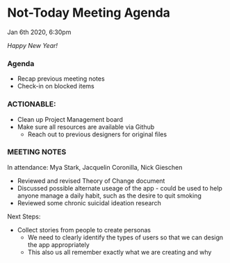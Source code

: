 # Not-Today Meeting Agenda

Jan 6th 2020, 6:30pm

_Happy New Year!_

### Agenda
* Recap previous meeting notes
* Check-in on blocked items

### ACTIONABLE:
* Clean up Project Management board
* Make sure all resources are available via Github
  * Reach out to previous designers for original files

### MEETING NOTES
In attendance:  Mya Stark, Jacquelin Coronilla, Nick Gieschen

* Reviewed and revised Theory of Change document
* Discussed possible alternate useage of the app - could be used to help anyone manage a daily habit, such as the desire to quit smoking
* Reviewed some chronic suicidal ideation research

Next Steps:
* Collect stories from people to create personas
  * We need to clearly identify the types of users so that we can design the app appropriately
  * This also us all remember exactly what we are creating and why
